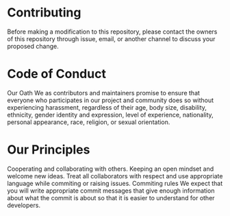 # Contributing

Before making a modification to this repository, please contact the owners of this repository through issue, email, or another channel to discuss your proposed change.

# Code of Conduct

Our Oath
We as contributors and maintainers promise to ensure that everyone who participates in our project and community does so without experiencing harassment, regardless of their age, body size, disability, ethnicity, gender identity and expression, level of experience, nationality, personal appearance, race, religion, or sexual orientation.

# Our Principles

Cooperating and collaborating with others.
Keeping an open mindset and welcome new ideas.
Treat all collaborators with respect and use appropriate language while commiting or raising issues.
Commiting rules
We expect that you will write appropriate commit messages that give enough information about what the commit is about so that it is easier to understand for other developers.

<!-- # How to contribute -->
